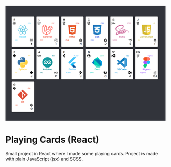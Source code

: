 ![Image of the application](https://github.com/Baeshee/react-playing-cards/blob/master/preview_image.png)

# Playing Cards (React)

Small project in React where I made some playing cards. Project is made with plain JavaScript (jsx) and SCSS.
